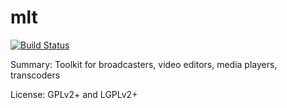 #           mlt

[![Build Status](https://travis-ci.org/UnitedRPMs/mlt.svg?branch=master)](https://travis-ci.org/UnitedRPMs/mlt)
 
Summary:        Toolkit for broadcasters, video editors, media players, transcoders
 
License: 	GPLv2+ and LGPLv2+
 
